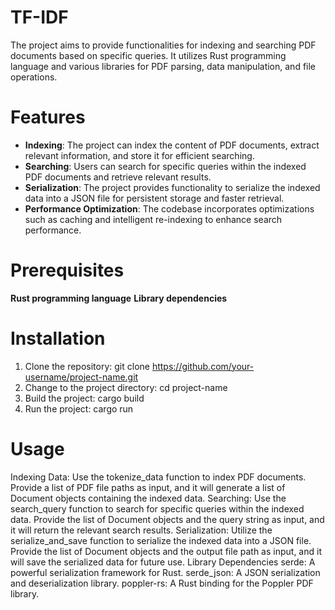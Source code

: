 
# TF-IDF
The project aims to provide functionalities for indexing and searching PDF documents based on specific queries. It utilizes Rust programming language and various libraries for PDF parsing, data manipulation, and file operations.

# Features
- **Indexing**: The project can index the content of PDF documents, extract relevant information, and store it for efficient searching.
- **Searching**: Users can search for specific queries within the indexed PDF documents and retrieve relevant results.
- **Serialization**: The project provides functionality to serialize the indexed data into a JSON file for persistent storage and faster retrieval.
- **Performance Optimization**: The codebase incorporates optimizations such as caching and intelligent re-indexing to enhance search performance.

# Prerequisites
**Rust programming language**
**__Library dependencies__**

# Installation
1. Clone the repository: git clone https://github.com/your-username/project-name.git
2. Change to the project directory: cd project-name
3. Build the project: cargo build
4. Run the project: cargo run

# Usage
Indexing Data: Use the tokenize_data function to index PDF documents. Provide a list of PDF file paths as input, and it will generate a list of Document objects containing the indexed data.
Searching: Use the search_query function to search for specific queries within the indexed data. Provide the list of Document objects and the query string as input, and it will return the relevant search results.
Serialization: Utilize the serialize_and_save function to serialize the indexed data into a JSON file. Provide the list of Document objects and the output file path as input, and it will save the serialized data for future use.
Library Dependencies
serde: A powerful serialization framework for Rust.
serde_json: A JSON serialization and deserialization library.
poppler-rs: A Rust binding for the Poppler PDF library.
